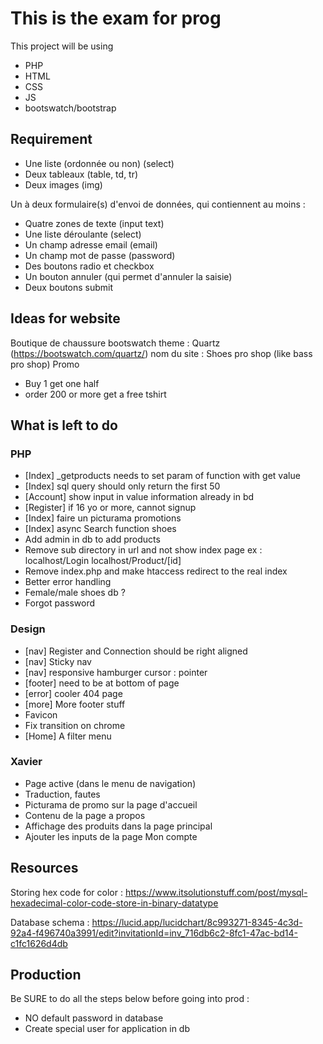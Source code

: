 # This is the exam for prog
This project will be using
- PHP
- HTML
- CSS
- JS
- bootswatch/bootstrap

## Requirement
- Une liste (ordonnée ou non) (select)
- Deux tableaux (table, td, tr)
- Deux images (img)

Un à deux formulaire(s) d'envoi de données, qui contiennent au moins :
- Quatre zones de texte (input text)
- Une liste déroulante (select)
- Un champ adresse email (email)
- Un champ mot de passe (password)
- Des boutons radio et checkbox
- Un bouton annuler (qui permet d'annuler la saisie)
- Deux boutons submit

## Ideas for website
Boutique de chaussure
bootswatch theme : Quartz (https://bootswatch.com/quartz/)
nom du site : Shoes pro shop (like bass pro shop)
Promo
- Buy 1 get one half
- order 200 or more get a free tshirt

## What is left to do 
### PHP
- [Index] _getproducts needs to set param of function with get value
- [Index] sql query should only return the first 50
- [Account] show input in value information already in bd
- [Register] if 16 yo or more, cannot signup
- [Index] faire un picturama promotions
- [Index] async Search function shoes
- Add admin in db to add products
- Remove sub directory in url and not show index page
ex : localhost/Login
localhost/Product/[id]
- Remove index.php and make htaccess redirect to the real index
- Better error handling
- Female/male shoes db ?
- Forgot password

### Design
- [nav] Register and Connection should be right aligned
- [nav] Sticky nav
- [nav] responsive hamburger cursor : pointer
- [footer] need to be at bottom of page
- [error] cooler 404 page
- [more] More footer stuff
- Favicon
- Fix transition on chrome
- [Home] A filter menu


### Xavier
- Page active (dans le menu de navigation)
- Traduction, fautes
- Picturama de promo sur la page d'accueil
- Contenu de la page a propos
- Affichage des produits dans la page principal
- Ajouter les inputs de la page Mon compte



## Resources
Storing hex code for color : https://www.itsolutionstuff.com/post/mysql-hexadecimal-color-code-store-in-binary-datatype

Database schema : https://lucid.app/lucidchart/8c993271-8345-4c3d-92a4-f496740a3991/edit?invitationId=inv_716db6c2-8fc1-47ac-bd14-c1fc1626d4db


## Production
Be SURE to do all the steps below before going into prod :
- NO default password in database
- Create special user for application in db
